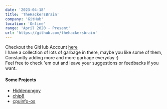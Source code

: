 ```yaml
---
date: '2023-04-18'
title: 'TheHackersBrain'
company: 'GitHub'
location: 'Online'
range: 'April 2020 - Present'
url: 'https://github.com/thehackersbrain'
---
```


Checkout the GitHub Account [<u>here</u>](https://github.com/thehackersbrain)<br/>
I have a collection of lots of garbage in there, maybe you like some of them, Constantly adding more and more garbage everyday :)
<br/>Feel free to check 'em out and leave your suggestions or feedbacks if you want.

#### Some Projects

- [<u>Hiddenpngpy</u>](https://github.com/thehackersbrain/hiddenpngpy)
- [<u>chip8</u>](https://github.com/thehackersbrain/chip8)
- [<u>cpuinfo-os</u>](https://github.com/thehackersbrain/cpuinfo-os)
